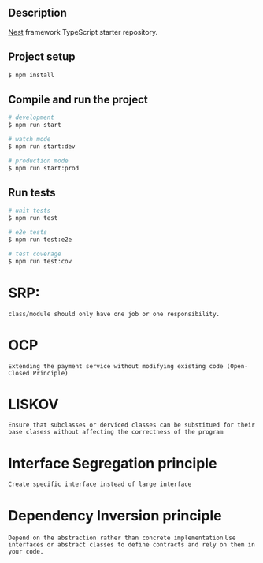 ## Description

[Nest](https://github.com/nestjs/nest) framework TypeScript starter repository.

## Project setup

```bash
$ npm install
```

## Compile and run the project

```bash
# development
$ npm run start

# watch mode
$ npm run start:dev

# production mode
$ npm run start:prod
```

## Run tests

```bash
# unit tests
$ npm run test

# e2e tests
$ npm run test:e2e

# test coverage
$ npm run test:cov
```

# SRP:

`class/module should only have one job or one responsibility.`

# OCP

`Extending the payment service without modifying existing code (Open-Closed Principle)`

# LISKOV

`Ensure that subclasses or derviced classes can be substitued for their base clasess without affecting the correctness of the program`

# Interface Segregation principle

`Create specific interface instead of large interface`

# Dependency Inversion principle

`Depend on the abstraction rather than concrete implementation`
`Use interfaces or abstract classes to define contracts and rely on them in your code.`
